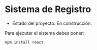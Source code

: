 <h1>Sistema de Registro</h1>

- Estado del proyecto: En construcción.
  
Para ejecutar el sistema debes poner:

```npm install react```
  
